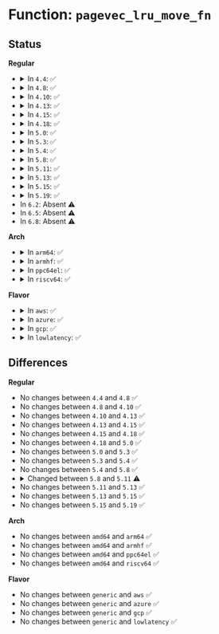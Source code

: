 # Function: <code>pagevec_lru_move_fn</code>

## Status
<b>Regular</b>
<ul>
<li>
<details>
<summary>In <code>4.4</code>: ✅</summary>

```c
void pagevec_lru_move_fn(struct pagevec *pvec, void (*move_fn)(struct page *, struct lruvec *, void *), void *arg);
```

**Collision:** Unique Static

**Inline:** No

**Transformation:** False

**Instances:**

```
In mm/swap.c (ffffffff8119dab0)
Location: mm/swap.c:418
Inline: False
Direct callers:
  - mm/swap.c:pagevec_move_tail
  - mm/swap.c:__lru_cache_add
  - mm/swap.c:lru_add_drain_cpu
  - mm/swap.c:lru_add_drain_cpu
  - mm/swap.c:lru_add_drain_cpu
  - mm/swap.c:deactivate_file_page
```
**Symbols:**

```
ffffffff8119dab0-ffffffff8119dbcf: pagevec_lru_move_fn (STB_LOCAL)
```
</details>
</li>
<li>
<details>
<summary>In <code>4.8</code>: ✅</summary>

```c
void pagevec_lru_move_fn(struct pagevec *pvec, void (*move_fn)(struct page *, struct lruvec *, void *), void *arg);
```

**Collision:** Unique Static

**Inline:** No

**Transformation:** False

**Instances:**

```
In mm/swap.c (ffffffff811b2d30)
Location: mm/swap.c:177
Inline: False
Direct callers:
  - mm/swap.c:deactivate_page
  - mm/swap.c:deactivate_file_page
  - mm/swap.c:lru_add_drain_cpu
  - mm/swap.c:lru_add_drain_cpu
  - mm/swap.c:lru_add_drain_cpu
  - mm/swap.c:lru_add_drain_cpu
  - mm/swap.c:__lru_cache_add
  - mm/swap.c:activate_page
  - mm/swap.c:pagevec_move_tail
```
**Symbols:**

```
ffffffff811b2d30-ffffffff811b2e11: pagevec_lru_move_fn (STB_LOCAL)
```
</details>
</li>
<li>
<details>
<summary>In <code>4.10</code>: ✅</summary>

```c
void pagevec_lru_move_fn(struct pagevec *pvec, void (*move_fn)(struct page *, struct lruvec *, void *), void *arg);
```

**Collision:** Unique Static

**Inline:** No

**Transformation:** False

**Instances:**

```
In mm/swap.c (ffffffff811c33a0)
Location: mm/swap.c:178
Inline: False
Direct callers:
  - mm/swap.c:deactivate_page
  - mm/swap.c:deactivate_file_page
  - mm/swap.c:lru_add_drain_cpu
  - mm/swap.c:lru_add_drain_cpu
  - mm/swap.c:lru_add_drain_cpu
  - mm/swap.c:lru_add_drain_cpu
  - mm/swap.c:__lru_cache_add
  - mm/swap.c:activate_page
  - mm/swap.c:pagevec_move_tail
```
**Symbols:**

```
ffffffff811c33a0-ffffffff811c3481: pagevec_lru_move_fn (STB_LOCAL)
```
</details>
</li>
<li>
<details>
<summary>In <code>4.13</code>: ✅</summary>

```c
void pagevec_lru_move_fn(struct pagevec *pvec, void (*move_fn)(struct page *, struct lruvec *, void *), void *arg);
```

**Collision:** Unique Static

**Inline:** No

**Transformation:** False

**Instances:**

```
In mm/swap.c (ffffffff811cb810)
Location: mm/swap.c:188
Inline: False
Direct callers:
  - mm/swap.c:mark_page_lazyfree
  - mm/swap.c:deactivate_file_page
  - mm/swap.c:lru_add_drain_cpu
  - mm/swap.c:lru_add_drain_cpu
  - mm/swap.c:lru_add_drain_cpu
  - mm/swap.c:lru_add_drain_cpu
  - mm/swap.c:__lru_cache_add
  - mm/swap.c:activate_page
  - mm/swap.c:pagevec_move_tail
```
**Symbols:**

```
ffffffff811cb810-ffffffff811cb8f2: pagevec_lru_move_fn (STB_LOCAL)
```
</details>
</li>
<li>
<details>
<summary>In <code>4.15</code>: ✅</summary>

```c
void pagevec_lru_move_fn(struct pagevec *pvec, void (*move_fn)(struct page *, struct lruvec *, void *), void *arg);
```

**Collision:** Unique Static

**Inline:** No

**Transformation:** False

**Instances:**

```
In mm/swap.c (ffffffff811e0c10)
Location: mm/swap.c:188
Inline: False
Direct callers:
  - mm/swap.c:mark_page_lazyfree
  - mm/swap.c:deactivate_file_page
  - mm/swap.c:lru_add_drain_cpu
  - mm/swap.c:lru_add_drain_cpu
  - mm/swap.c:lru_add_drain_cpu
  - mm/swap.c:lru_add_drain_cpu
  - mm/swap.c:__lru_cache_add
  - mm/swap.c:activate_page
  - mm/swap.c:pagevec_move_tail
```
**Symbols:**

```
ffffffff811e0c10-ffffffff811e0cea: pagevec_lru_move_fn (STB_LOCAL)
```
</details>
</li>
<li>
<details>
<summary>In <code>4.18</code>: ✅</summary>

```c
void pagevec_lru_move_fn(struct pagevec *pvec, void (*move_fn)(struct page *, struct lruvec *, void *), void *arg);
```

**Collision:** Unique Static

**Inline:** No

**Transformation:** False

**Instances:**

```
In mm/swap.c (ffffffff812024a0)
Location: mm/swap.c:189
Inline: False
Direct callers:
  - mm/swap.c:mark_page_lazyfree
  - mm/swap.c:deactivate_file_page
  - mm/swap.c:lru_add_drain_cpu
  - mm/swap.c:lru_add_drain_cpu
  - mm/swap.c:lru_add_drain_cpu
  - mm/swap.c:lru_add_drain_cpu
  - mm/swap.c:__lru_cache_add
  - mm/swap.c:activate_page
  - mm/swap.c:pagevec_move_tail
```
**Symbols:**

```
ffffffff812024a0-ffffffff81202579: pagevec_lru_move_fn (STB_LOCAL)
```
</details>
</li>
<li>
<details>
<summary>In <code>5.0</code>: ✅</summary>

```c
void pagevec_lru_move_fn(struct pagevec *pvec, void (*move_fn)(struct page *, struct lruvec *, void *), void *arg);
```

**Collision:** Unique Static

**Inline:** No

**Transformation:** False

**Instances:**

```
In mm/swap.c (ffffffff81214e20)
Location: mm/swap.c:188
Inline: False
Direct callers:
  - mm/swap.c:mark_page_lazyfree
  - mm/swap.c:deactivate_file_page
  - mm/swap.c:lru_add_drain_cpu
  - mm/swap.c:lru_add_drain_cpu
  - mm/swap.c:lru_add_drain_cpu
  - mm/swap.c:lru_add_drain_cpu
  - mm/swap.c:__lru_cache_add
  - mm/swap.c:activate_page
  - mm/swap.c:pagevec_move_tail
```
**Symbols:**

```
ffffffff81214e20-ffffffff81214ef9: pagevec_lru_move_fn (STB_LOCAL)
```
</details>
</li>
<li>
<details>
<summary>In <code>5.3</code>: ✅</summary>

```c
void pagevec_lru_move_fn(struct pagevec *pvec, void (*move_fn)(struct page *, struct lruvec *, void *), void *arg);
```

**Collision:** Unique Static

**Inline:** No

**Transformation:** False

**Instances:**

```
In mm/swap.c (ffffffff812240d0)
Location: mm/swap.c:189
Inline: False
Direct callers:
  - mm/swap.c:mark_page_lazyfree
  - mm/swap.c:deactivate_file_page
  - mm/swap.c:lru_add_drain_cpu
  - mm/swap.c:lru_add_drain_cpu
  - mm/swap.c:lru_add_drain_cpu
  - mm/swap.c:lru_add_drain_cpu
  - mm/swap.c:__lru_cache_add
  - mm/swap.c:activate_page
  - mm/swap.c:pagevec_move_tail
```
**Symbols:**

```
ffffffff812240d0-ffffffff812241ae: pagevec_lru_move_fn (STB_LOCAL)
```
</details>
</li>
<li>
<details>
<summary>In <code>5.4</code>: ✅</summary>

```c
void pagevec_lru_move_fn(struct pagevec *pvec, void (*move_fn)(struct page *, struct lruvec *, void *), void *arg);
```

**Collision:** Unique Static

**Inline:** No

**Transformation:** False

**Instances:**

```
In mm/swap.c (ffffffff81231e60)
Location: mm/swap.c:190
Inline: False
Direct callers:
  - mm/swap.c:mark_page_lazyfree
  - mm/swap.c:deactivate_page
  - mm/swap.c:deactivate_file_page
  - mm/swap.c:lru_add_drain_cpu
  - mm/swap.c:lru_add_drain_cpu
  - mm/swap.c:lru_add_drain_cpu
  - mm/swap.c:lru_add_drain_cpu
  - mm/swap.c:lru_add_drain_cpu
  - mm/swap.c:__lru_cache_add
  - mm/swap.c:activate_page
  - mm/swap.c:pagevec_move_tail
```
**Symbols:**

```
ffffffff81231e60-ffffffff81231f3e: pagevec_lru_move_fn (STB_LOCAL)
```
</details>
</li>
<li>
<details>
<summary>In <code>5.8</code>: ✅</summary>

```c
void pagevec_lru_move_fn(struct pagevec *pvec, void (*move_fn)(struct page *, struct lruvec *, void *), void *arg);
```

**Collision:** Unique Static

**Inline:** No

**Transformation:** False

**Instances:**

```
In mm/swap.c (ffffffff8125ea40)
Location: mm/swap.c:206
Inline: False
Direct callers:
  - mm/swap.c:mark_page_lazyfree
  - mm/swap.c:deactivate_page
  - mm/swap.c:deactivate_file_page
  - mm/swap.c:lru_add_drain_cpu
  - mm/swap.c:lru_add_drain_cpu
  - mm/swap.c:lru_add_drain_cpu
  - mm/swap.c:lru_add_drain_cpu
  - mm/swap.c:lru_add_drain_cpu
  - mm/swap.c:lru_add_drain_cpu
  - mm/swap.c:lru_cache_add
  - mm/swap.c:activate_page
  - mm/swap.c:rotate_reclaimable_page
```
**Symbols:**

```
ffffffff8125ea40-ffffffff8125eb1e: pagevec_lru_move_fn (STB_LOCAL)
```
</details>
</li>
<li>
<details>
<summary>In <code>5.11</code>: ✅</summary>

```c
void pagevec_lru_move_fn(struct pagevec *pvec, void (*move_fn)(struct page *, struct lruvec *));
```

**Collision:** Unique Static

**Inline:** No

**Transformation:** False

**Instances:**

```
In mm/swap.c (ffffffff81268b60)
Location: mm/swap.c:204
Inline: False
Direct callers:
  - mm/swap.c:mark_page_lazyfree
  - mm/swap.c:deactivate_page
  - mm/swap.c:deactivate_file_page
  - mm/swap.c:lru_add_drain_cpu
  - mm/swap.c:lru_add_drain_cpu
  - mm/swap.c:lru_add_drain_cpu
  - mm/swap.c:lru_add_drain_cpu
  - mm/swap.c:lru_add_drain_cpu
  - mm/swap.c:activate_page
  - mm/swap.c:rotate_reclaimable_page
```
**Symbols:**

```
ffffffff81268b60-ffffffff81268cac: pagevec_lru_move_fn (STB_LOCAL)
```
</details>
</li>
<li>
<details>
<summary>In <code>5.13</code>: ✅</summary>

```c
void pagevec_lru_move_fn(struct pagevec *pvec, void (*move_fn)(struct page *, struct lruvec *));
```

**Collision:** Unique Static

**Inline:** No

**Transformation:** False

**Instances:**

```
In mm/swap.c (ffffffff8126e900)
Location: mm/swap.c:204
Inline: False
Direct callers:
  - mm/swap.c:mark_page_lazyfree
  - mm/swap.c:deactivate_page
  - mm/swap.c:deactivate_file_page
  - mm/swap.c:lru_add_drain_cpu
  - mm/swap.c:lru_add_drain_cpu
  - mm/swap.c:lru_add_drain_cpu
  - mm/swap.c:lru_add_drain_cpu
  - mm/swap.c:lru_add_drain_cpu
  - mm/swap.c:mark_page_accessed
  - mm/swap.c:rotate_reclaimable_page
```
**Symbols:**

```
ffffffff8126e900-ffffffff8126ea5b: pagevec_lru_move_fn (STB_LOCAL)
```
</details>
</li>
<li>
<details>
<summary>In <code>5.15</code>: ✅</summary>

```c
void pagevec_lru_move_fn(struct pagevec *pvec, void (*move_fn)(struct page *, struct lruvec *));
```

**Collision:** Unique Static

**Inline:** No

**Transformation:** False

**Instances:**

```
In mm/swap.c (ffffffff812ab960)
Location: mm/swap.c:182
Inline: False
Direct callers:
  - mm/swap.c:mark_page_lazyfree
  - mm/swap.c:deactivate_page
  - mm/swap.c:deactivate_file_page
  - mm/swap.c:lru_add_drain_cpu
  - mm/swap.c:lru_add_drain_cpu
  - mm/swap.c:lru_add_drain_cpu
  - mm/swap.c:lru_add_drain_cpu
  - mm/swap.c:lru_add_drain_cpu
  - mm/swap.c:mark_page_accessed
  - mm/swap.c:rotate_reclaimable_page
```
**Symbols:**

```
ffffffff812ab960-ffffffff812abaa3: pagevec_lru_move_fn (STB_LOCAL)
```
</details>
</li>
<li>
<details>
<summary>In <code>5.19</code>: ✅</summary>

```c
void pagevec_lru_move_fn(struct pagevec *pvec, void (*move_fn)(struct page *, struct lruvec *));
```

**Collision:** Unique Static

**Inline:** No

**Transformation:** False

**Instances:**

```
In mm/swap.c (ffffffff81305850)
Location: mm/swap.c:191
Inline: False
Direct callers:
  - mm/swap.c:mark_page_lazyfree
  - mm/swap.c:deactivate_page
  - mm/swap.c:deactivate_file_folio
  - mm/swap.c:lru_add_drain_cpu
  - mm/swap.c:lru_add_drain_cpu
  - mm/swap.c:lru_add_drain_cpu
  - mm/swap.c:lru_add_drain_cpu
  - mm/swap.c:lru_add_drain_cpu
  - mm/swap.c:folio_mark_accessed
  - mm/swap.c:folio_rotate_reclaimable
```
**Symbols:**

```
ffffffff81305850-ffffffff81305a76: pagevec_lru_move_fn (STB_LOCAL)
```
</details>
</li>
<li>
In <code>6.2</code>: Absent ⚠️
</li>
<li>
In <code>6.5</code>: Absent ⚠️
</li>
<li>
In <code>6.8</code>: Absent ⚠️
</li>
</ul>
<b>Arch</b>
<ul>
<li>
<details>
<summary>In <code>arm64</code>: ✅</summary>

```c
void pagevec_lru_move_fn(struct pagevec *pvec, void (*move_fn)(struct page *, struct lruvec *, void *), void *arg);
```

**Collision:** Unique Static

**Inline:** No

**Transformation:** False

**Instances:**

```
In mm/swap.c (ffff8000102c1b40)
Location: mm/swap.c:190
Inline: False
Direct callers:
  - mm/swap.c:mark_page_lazyfree
  - mm/swap.c:deactivate_page
  - mm/swap.c:deactivate_file_page
  - mm/swap.c:lru_add_drain_cpu
  - mm/swap.c:lru_add_drain_cpu
  - mm/swap.c:lru_add_drain_cpu
  - mm/swap.c:lru_add_drain_cpu
  - mm/swap.c:lru_add_drain_cpu
  - mm/swap.c:__lru_cache_add
  - mm/swap.c:activate_page
  - mm/swap.c:pagevec_move_tail
```
**Symbols:**

```
ffff8000102c1b40-ffff8000102c1ccc: pagevec_lru_move_fn (STB_LOCAL)
```
</details>
</li>
<li>
<details>
<summary>In <code>armhf</code>: ✅</summary>

```c
void pagevec_lru_move_fn(struct pagevec *pvec, void (*move_fn)(struct page *, struct lruvec *, void *), void *arg);
```

**Collision:** Unique Static

**Inline:** No

**Transformation:** False

**Instances:**

```
In mm/swap.c (c04ecdd0)
Location: mm/swap.c:190
Inline: False
Direct callers:
  - mm/swap.c:mark_page_lazyfree
  - mm/swap.c:deactivate_page
  - mm/swap.c:deactivate_file_page
  - mm/swap.c:lru_add_drain_cpu
  - mm/swap.c:lru_add_drain_cpu
  - mm/swap.c:lru_add_drain_cpu
  - mm/swap.c:lru_add_drain_cpu
  - mm/swap.c:lru_add_drain_cpu
  - mm/swap.c:__lru_cache_add
  - mm/swap.c:activate_page
  - mm/swap.c:pagevec_move_tail
```
**Symbols:**

```
c04ecdd0-c04ecebc: pagevec_lru_move_fn (STB_LOCAL)
```
</details>
</li>
<li>
<details>
<summary>In <code>ppc64el</code>: ✅</summary>

```c
void pagevec_lru_move_fn(struct pagevec *pvec, void (*move_fn)(struct page *, struct lruvec *, void *), void *arg);
```

**Collision:** Unique Static

**Inline:** No

**Transformation:** False

**Instances:**

```
In mm/swap.c (c00000000037ba50)
Location: mm/swap.c:190
Inline: False
Direct callers:
  - mm/swap.c:mark_page_lazyfree
  - mm/swap.c:deactivate_page
  - mm/swap.c:deactivate_file_page
  - mm/swap.c:lru_add_drain_cpu
  - mm/swap.c:lru_add_drain_cpu
  - mm/swap.c:lru_add_drain_cpu
  - mm/swap.c:lru_add_drain_cpu
  - mm/swap.c:lru_add_drain_cpu
  - mm/swap.c:__lru_cache_add
  - mm/swap.c:activate_page
  - mm/swap.c:pagevec_move_tail
```
**Symbols:**

```
c00000000037ba50-c00000000037bba8: pagevec_lru_move_fn (STB_LOCAL)
```
</details>
</li>
<li>
<details>
<summary>In <code>riscv64</code>: ✅</summary>

```c
void pagevec_lru_move_fn(struct pagevec *pvec, void (*move_fn)(struct page *, struct lruvec *, void *), void *arg);
```

**Collision:** Unique Static

**Inline:** No

**Transformation:** False

**Instances:**

```
In mm/swap.c (ffffffe0001e2f2c)
Location: mm/swap.c:190
Inline: False
Direct callers:
  - mm/swap.c:mark_page_lazyfree
  - mm/swap.c:deactivate_page
  - mm/swap.c:deactivate_file_page
  - mm/swap.c:lru_add_drain_cpu
  - mm/swap.c:lru_add_drain_cpu
  - mm/swap.c:lru_add_drain_cpu
  - mm/swap.c:lru_add_drain_cpu
  - mm/swap.c:lru_add_drain_cpu
  - mm/swap.c:__lru_cache_add
  - mm/swap.c:activate_page
  - mm/swap.c:pagevec_move_tail
```
**Symbols:**

```
ffffffe0001e2f2c-ffffffe0001e300e: pagevec_lru_move_fn (STB_LOCAL)
```
</details>
</li>
</ul>
<b>Flavor</b>
<ul>
<li>
<details>
<summary>In <code>aws</code>: ✅</summary>

```c
void pagevec_lru_move_fn(struct pagevec *pvec, void (*move_fn)(struct page *, struct lruvec *, void *), void *arg);
```

**Collision:** Unique Static

**Inline:** No

**Transformation:** False

**Instances:**

```
In mm/swap.c (ffffffff8122a4b0)
Location: mm/swap.c:190
Inline: False
Direct callers:
  - mm/swap.c:mark_page_lazyfree
  - mm/swap.c:deactivate_page
  - mm/swap.c:deactivate_file_page
  - mm/swap.c:lru_add_drain_cpu
  - mm/swap.c:lru_add_drain_cpu
  - mm/swap.c:lru_add_drain_cpu
  - mm/swap.c:lru_add_drain_cpu
  - mm/swap.c:lru_add_drain_cpu
  - mm/swap.c:__lru_cache_add
  - mm/swap.c:activate_page
  - mm/swap.c:pagevec_move_tail
```
**Symbols:**

```
ffffffff8122a4b0-ffffffff8122a58e: pagevec_lru_move_fn (STB_LOCAL)
```
</details>
</li>
<li>
<details>
<summary>In <code>azure</code>: ✅</summary>

```c
void pagevec_lru_move_fn(struct pagevec *pvec, void (*move_fn)(struct page *, struct lruvec *, void *), void *arg);
```

**Collision:** Unique Static

**Inline:** No

**Transformation:** False

**Instances:**

```
In mm/swap.c (ffffffff8121d5d0)
Location: mm/swap.c:190
Inline: False
Direct callers:
  - mm/swap.c:mark_page_lazyfree
  - mm/swap.c:deactivate_page
  - mm/swap.c:deactivate_file_page
  - mm/swap.c:lru_add_drain_cpu
  - mm/swap.c:lru_add_drain_cpu
  - mm/swap.c:lru_add_drain_cpu
  - mm/swap.c:lru_add_drain_cpu
  - mm/swap.c:lru_add_drain_cpu
  - mm/swap.c:__lru_cache_add
  - mm/swap.c:activate_page
  - mm/swap.c:pagevec_move_tail
```
**Symbols:**

```
ffffffff8121d5d0-ffffffff8121d6ae: pagevec_lru_move_fn (STB_LOCAL)
```
</details>
</li>
<li>
<details>
<summary>In <code>gcp</code>: ✅</summary>

```c
void pagevec_lru_move_fn(struct pagevec *pvec, void (*move_fn)(struct page *, struct lruvec *, void *), void *arg);
```

**Collision:** Unique Static

**Inline:** No

**Transformation:** False

**Instances:**

```
In mm/swap.c (ffffffff81228250)
Location: mm/swap.c:190
Inline: False
Direct callers:
  - mm/swap.c:mark_page_lazyfree
  - mm/swap.c:deactivate_page
  - mm/swap.c:deactivate_file_page
  - mm/swap.c:lru_add_drain_cpu
  - mm/swap.c:lru_add_drain_cpu
  - mm/swap.c:lru_add_drain_cpu
  - mm/swap.c:lru_add_drain_cpu
  - mm/swap.c:lru_add_drain_cpu
  - mm/swap.c:__lru_cache_add
  - mm/swap.c:activate_page
  - mm/swap.c:pagevec_move_tail
```
**Symbols:**

```
ffffffff81228250-ffffffff8122832e: pagevec_lru_move_fn (STB_LOCAL)
```
</details>
</li>
<li>
<details>
<summary>In <code>lowlatency</code>: ✅</summary>

```c
void pagevec_lru_move_fn(struct pagevec *pvec, void (*move_fn)(struct page *, struct lruvec *, void *), void *arg);
```

**Collision:** Unique Static

**Inline:** No

**Transformation:** False

**Instances:**

```
In mm/swap.c (ffffffff81237590)
Location: mm/swap.c:190
Inline: False
Direct callers:
  - mm/swap.c:mark_page_lazyfree
  - mm/swap.c:deactivate_page
  - mm/swap.c:deactivate_file_page
  - mm/swap.c:lru_add_drain_cpu
  - mm/swap.c:lru_add_drain_cpu
  - mm/swap.c:lru_add_drain_cpu
  - mm/swap.c:lru_add_drain_cpu
  - mm/swap.c:lru_add_drain_cpu
  - mm/swap.c:__lru_cache_add
  - mm/swap.c:activate_page
  - mm/swap.c:pagevec_move_tail
```
**Symbols:**

```
ffffffff81237590-ffffffff8123766e: pagevec_lru_move_fn (STB_LOCAL)
```
</details>
</li>
</ul>

## Differences
<b>Regular</b>
<ul>
<li>
No changes between <code>4.4</code> and <code>4.8</code> ✅
</li>
<li>
No changes between <code>4.8</code> and <code>4.10</code> ✅
</li>
<li>
No changes between <code>4.10</code> and <code>4.13</code> ✅
</li>
<li>
No changes between <code>4.13</code> and <code>4.15</code> ✅
</li>
<li>
No changes between <code>4.15</code> and <code>4.18</code> ✅
</li>
<li>
No changes between <code>4.18</code> and <code>5.0</code> ✅
</li>
<li>
No changes between <code>5.0</code> and <code>5.3</code> ✅
</li>
<li>
No changes between <code>5.3</code> and <code>5.4</code> ✅
</li>
<li>
No changes between <code>5.4</code> and <code>5.8</code> ✅
</li>
<li>
<details>
<summary>Changed between <code>5.8</code> and <code>5.11</code> ⚠️</summary>
<ul>
<li>
<b>Param removed. </b>
<code>void *arg</code>
</li>
<li>
<b>Param type changed. </b>
<code>void (*move_fn)(struct page *, struct lruvec *, void *)</code> ➡️ <code>void (*move_fn)(struct page *, struct lruvec *)</code>
</li>
</ul>
</details>
</li>
<li>
No changes between <code>5.11</code> and <code>5.13</code> ✅
</li>
<li>
No changes between <code>5.13</code> and <code>5.15</code> ✅
</li>
<li>
No changes between <code>5.15</code> and <code>5.19</code> ✅
</li>
</ul>
<b>Arch</b>
<ul>
<li>
No changes between <code>amd64</code> and <code>arm64</code> ✅
</li>
<li>
No changes between <code>amd64</code> and <code>armhf</code> ✅
</li>
<li>
No changes between <code>amd64</code> and <code>ppc64el</code> ✅
</li>
<li>
No changes between <code>amd64</code> and <code>riscv64</code> ✅
</li>
</ul>
<b>Flavor</b>
<ul>
<li>
No changes between <code>generic</code> and <code>aws</code> ✅
</li>
<li>
No changes between <code>generic</code> and <code>azure</code> ✅
</li>
<li>
No changes between <code>generic</code> and <code>gcp</code> ✅
</li>
<li>
No changes between <code>generic</code> and <code>lowlatency</code> ✅
</li>
</ul>
